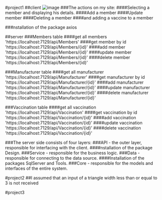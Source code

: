 #project1
##client
![image](https://github.com/estiHaker/HadasimProject/assets/144729995/cf8f76b7-7104-4888-bb1b-6dde9a4bcef3)
###The actions on my site:
####Selecting a member and displaying his details.
####Add a member
####Update member
####Deleting a member
####and adding a vaccine to a member

###nstallation of the package axios

##server
###Members table
####get all members
'https://localhost:7129/api/Members'
####get member by id
'https://localhost:7129/api/Members/{id}'
####add member
'https://localhost:7129/api/Members/{id}'
####update member
'https://localhost:7129/api/Members/{id}'
####delete member
'https://localhost:7129/api/Members/{id}'

###Manufacturer table
####get all manufacturer
'https://localhost:7129/api/Manufacturer'
####get manufacturer by id
'https://localhost:7129/api/Manufacturer/{id}'
####add manufacturer
'https://localhost:7129/api/Manufacturer/{id}'
####update manufacturer
'https://localhost:7129/api/Manufacturer/{id}'
####delete manufacturer
'https://localhost:7129/api/Manufacturer/{id}'

###Vaccination table
####get all vaccination
'https://localhost:7129/api/Vaccination'
####get vaccination by id
'https://localhost:7129/api/Vaccination/{id}'
####add vaccination
'https://localhost:7129/api/Vaccination/{id}'
####update vaccination
'https://localhost:7129/api/Vaccination/{id}'
####delete vaccination
'https://localhost:7129/api/Vaccination/{id}'

###The server side consists of four layers:
###API - the outer layer, responsible for interfacing with the client.
####nstallation of the package Design.
###Service - responsible for the business logic.
###Data - responsible for connecting to the data source.
####Installation of the packages SqlServer and Tools.
###Core - responsible for the models and interfaces of the entire system.

#project2
##I assumed that an input of a triangle width less than or equal to 3 is not received

#project3
##
